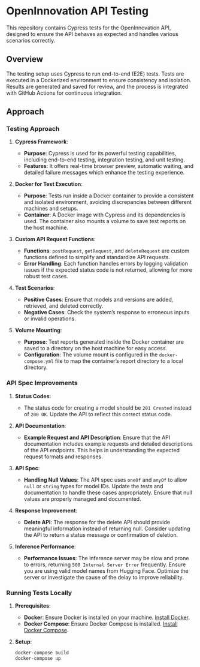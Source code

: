 # OpenInnovation API Testing

This repository contains Cypress tests for the OpenInnovation API, designed to ensure the API behaves as expected and handles various scenarios correctly.

## Overview

The testing setup uses Cypress to run end-to-end (E2E) tests. Tests are executed in a Dockerized environment to ensure consistency and isolation. Results are generated and saved for review, and the process is integrated with GitHub Actions for continuous integration.

## Approach

### Testing Approach

1. **Cypress Framework**:
   - **Purpose**: Cypress is used for its powerful testing capabilities, including end-to-end testing, integration testing, and unit testing.
   - **Features**: It offers real-time browser preview, automatic waiting, and detailed failure messages which enhance the testing experience.

2. **Docker for Test Execution**:
   - **Purpose**: Tests run inside a Docker container to provide a consistent and isolated environment, avoiding discrepancies between different machines and setups.
   - **Container**: A Docker image with Cypress and its dependencies is used. The container also mounts a volume to save test reports on the host machine.

3. **Custom API Request Functions**:
   - **Functions**: `postRequest`, `getRequest`, and `deleteRequest` are custom functions defined to simplify and standardize API requests.
   - **Error Handling**: Each function handles errors by logging validation issues if the expected status code is not returned, allowing for more robust test cases.

4. **Test Scenarios**:
   - **Positive Cases**: Ensure that models and versions are added, retrieved, and deleted correctly.
   - **Negative Cases**: Check the system’s response to erroneous inputs or invalid operations.

5. **Volume Mounting**:
   - **Purpose**: Test reports generated inside the Docker container are saved to a directory on the host machine for easy access.
   - **Configuration**: The volume mount is configured in the `docker-compose.yml` file to map the container’s report directory to a local directory.

### API Spec Improvements

1. **Status Codes**:
   - The status code for creating a model should be `201 Created` instead of `200 OK`. Update the API to reflect this correct status code.

2. **API Documentation**:
   - **Example Request and API Description**: Ensure that the API documentation includes example requests and detailed descriptions of the API endpoints. This helps in understanding the expected request formats and responses.

3. **API Spec**:
   - **Handling Null Values**: The API spec uses `oneOf` and `anyOf` to allow `null` or `string` types for model IDs. Update the tests and documentation to handle these cases appropriately. Ensure that null values are properly managed and documented.

4. **Response Improvement**:
   - **Delete API**: The response for the delete API should provide meaningful information instead of returning null. Consider updating the API to return a status message or confirmation of deletion.

5. **Inference Performance**:
   - **Performance Issues**: The inference server may be slow and prone to errors, returning `500 Internal Server Error` frequently. Ensure you are using valid model names from Hugging Face. Optimize the server or investigate the cause of the delay to improve reliability.
   
### Running Tests Locally

1. **Prerequisites**:
   - **Docker**: Ensure Docker is installed on your machine. [Install Docker](https://docs.docker.com/get-docker/).
   - **Docker Compose**: Ensure Docker Compose is installed. [Install Docker Compose](https://docs.docker.com/compose/install/).

2. **Setup**:
   ```bash
   docker-compose build
   docker-compose up
